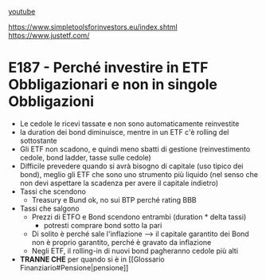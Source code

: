 [youtube](https://www.youtube.com/@RiccardoSpada-my5ke)

https://www.simpletoolsforinvestors.eu/index.shtml
https://www.justetf.com/

# E187 - Perché investire in ETF Obbligazionari e non in singole Obbligazioni

- Le cedole le ricevi tassate e non sono automaticamente reinvestite
- la duration dei bond diminuisce, mentre in un ETF c'è rolling del sottostante
- Gli ETF non scadono, e quindi meno sbatti di gestione (reinvestimento cedole, bond ladder, tasse sulle cedole)
- Difficile prevedere quando si avrà bisogno di capitale (uso tipico dei bond), meglio gli ETF che sono uno strumento più liquido (nel senso che non devi aspettare la scadenza per avere il capitale indietro)
- Tassi che scendono
	- Treasury e Bund ok, no sui BTP perché rating BBB
- Tassi che salgono
	- Prezzi di ETFO e Bond scendono entrambi (duration * delta tassi)
		- potresti comprare bond sotto la pari
	- Di solito è perché sale l'inflazione --> il capitale garantito dei Bond non è proprio garantito, perché è gravato da inflazione
	- Negli ETF, il rolling-in di nuovi bond pagheranno cedole più alti
- **TRANNE CHE** per quando si è in [[Glossario Finanziario#Pensione|pensione]]


